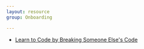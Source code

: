 ```yaml
---
layout: resource
group: Onboarding

---
```

<!-- General resources go here -->

- [Learn to Code by Breaking Someone Else's Code](http://lifehacker.com/learn-to-code-by-breaking-someone-elses-code-1442438673)

<!-- #### Beginner -->

<!-- #### Intermediate -->

<!-- #### Advanced -->

<!-- #### Jedi -->
